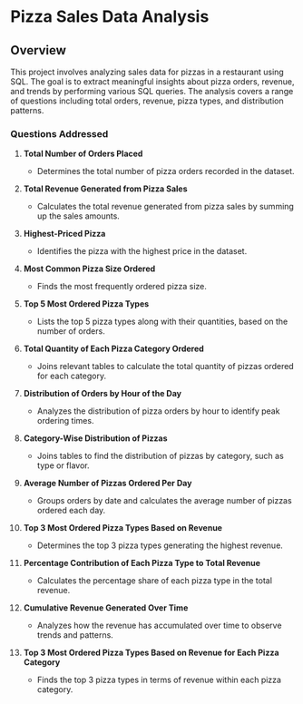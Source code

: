 # Pizza Sales Data Analysis

## Overview

This project involves analyzing sales data for pizzas in a restaurant using SQL. The goal is to extract meaningful insights about pizza orders, revenue, and trends by performing various SQL queries. The analysis covers a range of questions including total orders, revenue, pizza types, and distribution patterns.

### Questions Addressed

1. **Total Number of Orders Placed**
   - Determines the total number of pizza orders recorded in the dataset.

2. **Total Revenue Generated from Pizza Sales**
   - Calculates the total revenue generated from pizza sales by summing up the sales amounts.

3. **Highest-Priced Pizza**
   - Identifies the pizza with the highest price in the dataset.

4. **Most Common Pizza Size Ordered**
   - Finds the most frequently ordered pizza size.

5. **Top 5 Most Ordered Pizza Types**
   - Lists the top 5 pizza types along with their quantities, based on the number of orders.

6. **Total Quantity of Each Pizza Category Ordered**
   - Joins relevant tables to calculate the total quantity of pizzas ordered for each category.

7. **Distribution of Orders by Hour of the Day**
   - Analyzes the distribution of pizza orders by hour to identify peak ordering times.

8. **Category-Wise Distribution of Pizzas**
   - Joins tables to find the distribution of pizzas by category, such as type or flavor.

9. **Average Number of Pizzas Ordered Per Day**
   - Groups orders by date and calculates the average number of pizzas ordered each day.

10. **Top 3 Most Ordered Pizza Types Based on Revenue**
    - Determines the top 3 pizza types generating the highest revenue.

11. **Percentage Contribution of Each Pizza Type to Total Revenue**
    - Calculates the percentage share of each pizza type in the total revenue.

12. **Cumulative Revenue Generated Over Time**
    - Analyzes how the revenue has accumulated over time to observe trends and patterns.

13. **Top 3 Most Ordered Pizza Types Based on Revenue for Each Pizza Category**
    - Finds the top 3 pizza types in terms of revenue within each pizza category.


